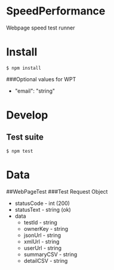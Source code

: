 # SpeedPerformance
Webpage speed test runner

# Install

```$ npm install```

###Optional values for WPT
- "email": "string"

# Develop

## Test suite

```$ npm test```

# Data
##WebPageTest
###Test Request Object
- statusCode - int (200)
- statusText - string (ok)
- data
    - testId - string
    - ownerKey - string
    - jsonUrl - string
    - xmlUrl - string
    - userUrl - string
    - summaryCSV - string
    - detailCSV - string